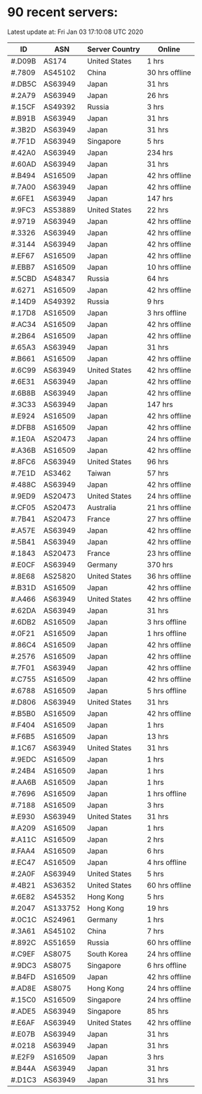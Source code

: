 # 90 recent servers:

Latest update at: Fri Jan 03 17:10:08 UTC 2020

| ID | ASN | Server Country | Online |
| -- | --- | -------------- | ------ |
| #.D09B | AS174 | United States | 1 hrs |
| #.7809 | AS45102 | China | 30 hrs offline |
| #.DB5C | AS63949 | Japan | 31 hrs |
| #.2A79 | AS63949 | Japan | 26 hrs |
| #.15CF | AS49392 | Russia | 3 hrs |
| #.B91B | AS63949 | Japan | 31 hrs |
| #.3B2D | AS63949 | Japan | 31 hrs |
| #.7F1D | AS63949 | Singapore | 5 hrs |
| #.42A0 | AS63949 | Japan | 234 hrs |
| #.60AD | AS63949 | Japan | 31 hrs |
| #.B494 | AS16509 | Japan | 42 hrs offline |
| #.7A00 | AS63949 | Japan | 42 hrs offline |
| #.6FE1 | AS63949 | Japan | 147 hrs |
| #.9FC3 | AS53889 | United States | 22 hrs |
| #.9719 | AS63949 | Japan | 42 hrs offline |
| #.3326 | AS63949 | Japan | 42 hrs offline |
| #.3144 | AS63949 | Japan | 42 hrs offline |
| #.EF67 | AS16509 | Japan | 42 hrs offline |
| #.EBB7 | AS16509 | Japan | 10 hrs offline |
| #.5CBD | AS48347 | Russia | 64 hrs |
| #.6271 | AS16509 | Japan | 42 hrs offline |
| #.14D9 | AS49392 | Russia | 9 hrs |
| #.17D8 | AS16509 | Japan | 3 hrs offline |
| #.AC34 | AS16509 | Japan | 42 hrs offline |
| #.2B64 | AS16509 | Japan | 42 hrs offline |
| #.65A3 | AS63949 | Japan | 31 hrs |
| #.B661 | AS16509 | Japan | 42 hrs offline |
| #.6C99 | AS63949 | United States | 42 hrs offline |
| #.6E31 | AS63949 | Japan | 42 hrs offline |
| #.6B8B | AS63949 | Japan | 42 hrs offline |
| #.3C33 | AS63949 | Japan | 147 hrs |
| #.E924 | AS16509 | Japan | 42 hrs offline |
| #.DFB8 | AS16509 | Japan | 42 hrs offline |
| #.1E0A | AS20473 | Japan | 24 hrs offline |
| #.A36B | AS16509 | Japan | 42 hrs offline |
| #.8FC6 | AS63949 | United States | 96 hrs |
| #.7E1D | AS3462 | Taiwan | 57 hrs |
| #.488C | AS63949 | Japan | 42 hrs offline |
| #.9ED9 | AS20473 | United States | 24 hrs offline |
| #.CF05 | AS20473 | Australia | 21 hrs offline |
| #.7B41 | AS20473 | France | 27 hrs offline |
| #.A57E | AS63949 | Japan | 42 hrs offline |
| #.5B41 | AS63949 | Japan | 42 hrs offline |
| #.1843 | AS20473 | France | 23 hrs offline |
| #.E0CF | AS63949 | Germany | 370 hrs |
| #.8E68 | AS25820 | United States | 36 hrs offline |
| #.B31D | AS16509 | Japan | 42 hrs offline |
| #.A466 | AS63949 | United States | 42 hrs offline |
| #.62DA | AS63949 | Japan | 31 hrs |
| #.6DB2 | AS16509 | Japan | 3 hrs offline |
| #.0F21 | AS16509 | Japan | 1 hrs offline |
| #.86C4 | AS16509 | Japan | 42 hrs offline |
| #.2576 | AS16509 | Japan | 42 hrs offline |
| #.7F01 | AS63949 | Japan | 42 hrs offline |
| #.C755 | AS16509 | Japan | 42 hrs offline |
| #.6788 | AS16509 | Japan | 5 hrs offline |
| #.D806 | AS63949 | United States | 31 hrs |
| #.B5B0 | AS16509 | Japan | 42 hrs offline |
| #.F404 | AS16509 | Japan | 1 hrs |
| #.F6B5 | AS16509 | Japan | 13 hrs |
| #.1C67 | AS63949 | United States | 31 hrs |
| #.9EDC | AS16509 | Japan | 1 hrs |
| #.24B4 | AS16509 | Japan | 1 hrs |
| #.AA6B | AS16509 | Japan | 1 hrs |
| #.7696 | AS16509 | Japan | 1 hrs offline |
| #.7188 | AS16509 | Japan | 3 hrs |
| #.E930 | AS63949 | United States | 31 hrs |
| #.A209 | AS16509 | Japan | 1 hrs |
| #.A11C | AS16509 | Japan | 2 hrs |
| #.FAA4 | AS16509 | Japan | 6 hrs |
| #.EC47 | AS16509 | Japan | 4 hrs offline |
| #.2A0F | AS63949 | United States | 5 hrs |
| #.4B21 | AS36352 | United States | 60 hrs offline |
| #.6E82 | AS45352 | Hong Kong | 5 hrs |
| #.2047 | AS133752 | Hong Kong | 19 hrs |
| #.0C1C | AS24961 | Germany | 1 hrs |
| #.3A61 | AS45102 | China | 7 hrs |
| #.892C | AS51659 | Russia | 60 hrs offline |
| #.C9EF | AS8075 | South Korea | 24 hrs offline |
| #.9DC3 | AS8075 | Singapore | 6 hrs offline |
| #.B4FD | AS16509 | Japan | 42 hrs offline |
| #.AD8E | AS8075 | Hong Kong | 24 hrs offline |
| #.15C0 | AS16509 | Singapore | 24 hrs offline |
| #.ADE5 | AS63949 | Singapore | 85 hrs |
| #.E6AF | AS63949 | United States | 42 hrs offline |
| #.E07B | AS63949 | Japan | 31 hrs |
| #.0218 | AS63949 | Japan | 31 hrs |
| #.E2F9 | AS16509 | Japan | 3 hrs |
| #.B44A | AS63949 | Japan | 31 hrs |
| #.D1C3 | AS63949 | Japan | 31 hrs |

